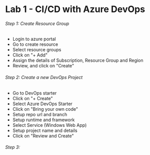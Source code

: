 # Lab 1 - CI/CD with Azure DevOps

###### Step 1: Create Resource Group

- Login to azure portal
- Go to create resource
- Select resource groups
- Click on "+ Add"
- Assign the details of Subscription, Resource Group and Region
- Review, and click on "Create"

###### Step 2: Create a new DevOps Project 

- Go to DevOps starter
-  Click on "+ Create"
-  Select Azure DevOps Starter
-  Click on "Bring your own code"
-  Setup repo url and branch
-  Setup runtime and framework
-  Select Service (Windows Web App)
-  Setup project name and details
-  Click on "Review and Create"

###### Step 3:
